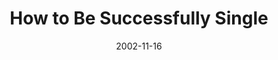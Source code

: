 ---
layout: message
category: message
series: "Do It Yourself"
title: "How to Be Successfully Single"
date: 2002-11-16
audio-description: "Explore our critical ''do it yourself'' project called family."
audio: "http://s3.amazonaws.com/crossroadsaudiomessages/Be Successfully Single2.mp3"
audio-title: "How to Be Successfully Single"
audio-duration: "33&#58;33"
---